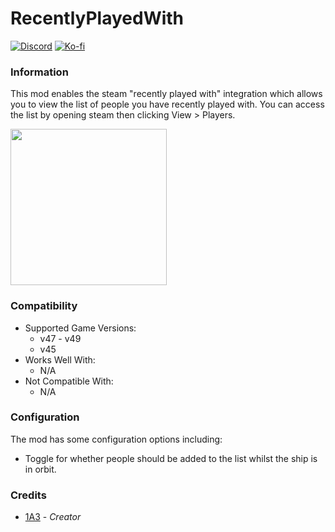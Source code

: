 # RecentlyPlayedWith

[![Discord](https://img.shields.io/discord/646323142737788928?style=for-the-badge&logo=discord&logoColor=white&label=Discord)](https://discord.gg/DZD2apDnMM)
[![Ko-fi](https://img.shields.io/badge/Donate-F16061.svg?style=for-the-badge&logo=ko-fi&logoColor=white&label=Ko-fi)](https://ko-fi.com/K3K8SOM8U)

### Information

This mod enables the steam "recently played with" integration which allows you to view the list of people you have recently played with. You can access the list by opening steam then clicking View > Players.

<img src="https://i.imgur.com/Mzdrgjt.png" height="250px" />

### Compatibility

- Supported Game Versions:
  - v47 - v49
  - v45
- Works Well With:
  - N/A
- Not Compatible With:
  - N/A

### Configuration

The mod has some configuration options including:

- Toggle for whether people should be added to the list whilst the ship is in orbit.

### Credits

- [1A3](https://github.com/1A3Dev) - _Creator_
